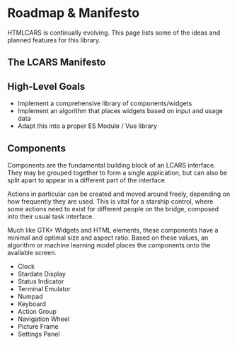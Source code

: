 # Roadmap & Manifesto

HTMLCARS is continually evolving. This page lists some of the ideas and
planned features for this library.

## The LCARS Manifesto

<lcars-manifesto/>

## High-Level Goals
    
* Implement a comprehensive library of components/widgets
* Implement an algorithm that places widgets based on input and usage data
* Adapt this into a proper ES Module / Vue library

## Components

Components are the fundamental building block of an LCARS interface. They
may be grouped together to form a single application, but can also be split
apart to appear in a different part of the interface.

Actions in particular can be created and moved around freely, depending on
how frequently they are used. This is vital for a starship control, where
some actions need to exist for different people on the bridge, composed
into their usual task interface.

Much like GTK+ Widgets and HTML elements, these components have a minimal
and optimal size and aspect ratio. Based on these values, an algorithm or
machine learning model places the components onto the available screen.

* Clock
* Stardate Display
* Status Indicator
* Terminal Emulator
* Numpad
* Keyboard
* Action Group
* Navigation Wheel
* Picture Frame
* Settings Panel
